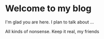 # Welcome to my blog

I'm glad you are here. I plan to talk about ...

All kinds of nonsense. Keep it real, my friends
